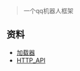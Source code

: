 <!-- 
title: Mirai
sort: 
--> 

> 一个qq机器人框架

## 资料

- [加载器](https://github.com/iTXTech/mirai-console-loader)
- [HTTP_API](https://github.com/project-mirai/mirai-api-http)
